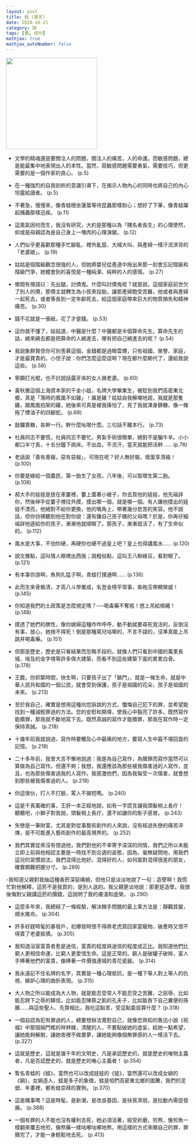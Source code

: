 ```yaml
---
layout: post
title: 蛙 (莫言)
date: 2020-10-21
category: 訣
tags: [書, 佳句]
mathjax: true
mathjax_autoNumber: false
---
```


<img src="https://doltegg.github.io/book/images/frog.jpg" style="width:250px; heigh:354px;">

- 文學的精魂還是要關注人的問題，關注人的痛苦，人的命運。而敏感問題，總是能最集中地表現出人的本性。當然，寫敏感問題需要勇氣，需要技巧，但更需要的是一個作家的良心。  (p.5)

- 在一種強烈的自我剖析的意識引導下，在揭示人物內心的同時也將自己的內心坦露給讀者。  (p.5)

- 不著急，慢慢來，像青蛙穩坐蓮葉等待昆蟲那樣耐心；想好了下筆，像青蛙躍起捕蟲那樣迅疾。  (p.11)

- 這風氣因何而生，我沒有研究，大約是那種以為「賤名者長生」的心理使然，抑或是母親認為是自己身上一塊肉的心理演變。  (p.12)

- 人們似乎更喜歡那種手忙腳亂、裡外亂竄、大喊大叫、與產婦一樣汗流浹背的「老婆娘」。  (p.19)

- 姑姑是個階級觀念很強的人，但她將嬰兒從產道中拖出來那一刻會忘記階級和階級鬥爭，她體會到的喜悅是一種純潔、純粹的人的感情。  (p.27)

- 鄉間有俚語曰：先出腿，討債鬼。什麼叫討債鬼呢？就是說，這個家庭前世欠了別人的債，那債主就轉生為小孩來投胎，讓那產婦飽受苦難，他或者與產婦一起死去，或者等長到一定年齡死去，給這個家庭帶來巨大的物質損失和精神痛苦。  (p.30)

- 錢不花就是一張紙，花了才是錢。  (p.53)

- 這你就不懂了，姑姑道，中醫是什麼？中醫都是半個算命先生，算命先生的話，繞來繞去都是把算命的人繞進去，哪有把自己繞進去的呢？  (p.54)

- 我說象群賢侄你可別羨慕這個，金錢都是過眼雲煙，只有祖國、榮譽、家庭，才是最寶貴的。小侄子說：你們怎麼這麼逗啊？現在都什麼朝代了，還給我說這些。  (p.58)

- 寧願打光棍，也不討說話露牙床的女人做老婆。  (p.60)

- 黃秋雅這個上海資本家的千金小姐，名牌大學畢業生，被貶到我們高密東北鄉，真是「落時的鳳凰不如雞」！誰是雞？姑姑自我解嘲地說，我就是那隻雞，跟鳳凰掐架的雞，她後來可真是被我揍怕了，見了我就渾身篩糠，像一條拖了煙油子的四腳蛇。  (p.68)

- 敲鑼賣糖，各幹一行。幹什麼吆喝什麼。三句話不離本行。  (p.73)


- 社員同志不要慌，社員同志不要忙。男紮手術很簡單，絕對不是騸牛羊。小小都口半寸長，十五分鐘下病床。不出血，不流汗，當天就能把活幹……  (p.76)

- 老話說「善有善報，惡有惡報」，可現在呢？好人無好報，壞蛋享清福！  (p.100)

- 你要是嫁給一個農民，第一胎生了女孩，八年後，可以取環生第二胎。  (p.108)

- 郝大手的娃娃是放在車簍裡，簍上蓋著小被子，你去買他的娃娃，他先端詳你，然後伸手從簍子裡往外摸，摸出哪一個，就是哪一個。有人嫌他摸出的娃娃不漂亮，他絕對不給你更換，他的嘴角上，帶著幾分悲苦的笑容。他不說話，但你彷彿聽到他在對你說：還有嫌自己孩子醜的父母嗎？於是，你再仔細端詳他遞給你的孩子，漸漸地就順眼了。那孩子，漸漸就活了，有了生命似的。  (p.112)

- 風水是大事，不怕你硬，再硬你也硬不過皇上吧？皇上也得講風水……  (p.120)

- 說文雅點，這叫情人眼裡出西施；說粗俗點，這叫王八瞅綠豆，看對眼了。  (p.121)

- 有本事你游啊，魚狗扎猛子啊，青蛙打撲通啊……  (p.136)

- 此而生來骨骼清，才高八斗學業成，名登金榜平常事，紫袍玉帶顯榮威！  (p.145)

- 你知道我們的土政策是怎麼規定嗎？──喝毒藥不奪瓶！想上吊給根繩！  (p.148)

- 摸透了她們的脾性，像你媳婦這種咋咋呼呼，動不動就要尋死覓活的，反倒沒有事，放心，她捨不得死！倒是那種蔫兒咕唧的，不言不語的，沒準真能上吊跳井喝毒藥。  (p.151)

- 但那是歷史，歷史是只看結果而忽略手段的，就像人們只看到中國的萬里長城、埃及的金字塔等許多偉大建築，而看不到這些建築下面的累累白骨。  (p.178)

- 王膽，你抓緊時間，快生啊，只要孩子出了「鍋門」，就是一條生命，就是中華人民共和國的一個公民，就會受到保護，孩子是祖國的花朵，孩子是祖國的未來。  (p.213)

- 至於我自己，確實是想用這種向您訴說的方式，懺悔自己犯下的罪，並希望能找到一種減輕罪過的方法。您的安慰和開導，使我心中豁亮了許多。既然寫作能贖罪，那我就不斷地寫下去。既然真誠的寫作才能贖罪，那我在寫作時一定保持真誠。  (p.218)

- 十幾年前我就說過，寫作時要觸及心中最痛的地方，要寫人生中最不堪回首的記憶。  (p.218)

- 二十多年前，我曾大言不慚地說過：我是為自己寫作，為贖罪而寫作當然可以算做為自己寫作。但還不夠；我想，我還應該為那些被我傷害過的人寫作，並且，也為那些傷害過我的人寫作。我感激他們，因為我每受一次傷害，就會想到那些被我傷害過的人。  (p.218)

- 你這傢伙，打人不打臉，罵人不揭短嗎。  (p.240)

- 這是千真萬確的事，王肝一本正經地說，如有一字謊言讓我頭髮梢上長疔！<br>
  聽聽吧，小獅子對我說，頭髮梢上長疔，還不如讓你的影子感冒。  (p.243)

- 失戀是一筆財富，尤其是對從事藝術創作的人來說，沒有經過失戀的痛苦淬煉，是不可能進入藝術創作的最高境界的。  (p.252)

- 我們其實從來沒有恨過他，我們對他的不幸寄予深深的同情，我們之所以未能立即上前與他相認主要是一時找不到合適的姿態，因為，毫無疑問地，用我們這兒的習慣說法，我們混得比他好。混得好的人，如何面對混得很差的朋友，確實頗難把握分寸。  (p.289)

-我知道父親對我抽這種香菸深惡痛絕，但他只是淡淡地說了一句：造孽啊！我慌忙對他解釋，這菸不是我買的，是別人送的。我父親更淡地說：那更是造孽。我很後悔對父親講這菸的價錢，這說明了我的膚淺和虛榮。  (p.290)

- 這麼多年來，我總結了一條經驗，解決棘手問題的最上乘方法是：靜觀其變，順水推舟。  (p.304)

- 許多好趕時髦的暴發戶，初爆發時恨不得將老虎買回家當寵物，破產時又恨不得賣了老婆抵債。  (p.305)

- 我知道浴室富貴者愈是迷信，富貴的程度與迷信的程度成正比。我知道他們比窮人更相信命運，比窮人更愛惜生命。這是正常的。窮人是破罐子破摔，富人手捧著他們的富貴，像捧著一件價值連城的青花瓷器。  (p.314)

- 我永遠記不住名牌的名字，其實是一種心理抵抗，是一種下等人對上等人的仇視、嫉妒心理的曲折表現。  (p.315)

- 大人物之所以能成為大人物，就是能忍受常人不能忍受之苦難，之屈辱，比如能忍跨下之辱的韓信，比如能忍陳蔡之飢的孔夫子，比如能吞下自己糞便的孫臏……與這些聖人、先賢相比，我吃這點苦，受這點委屈算什麼？  (p.318)

- 一個自認為犯有罪過的人，總要想辦法寬慰自己，就像您熟知的魯迅小說《祝福》中那個捐門檻的祥林嫂，清醒的人，不要點破她的虛妄，給她一點希望，讓她能夠解脫，讓她夜裡不做噩夢，讓她能夠像個無罪感的人一樣活下去。  (p.327)

- 這就是歷史，這就是幾千年的文明史，凡是承認歷史的，就是歷史的唯物主義者，凡是否認歷史的，就是歷史的唯心主義者！  (p.354)

- 暫名青蛙的《蛙》，當然也可以改成娃娃的《娃》，當然還可以改成女媧的《媧》，女媧造人，蛙是多子的象徵，蛙是咱們高密東北鄉的圖騰，我們的泥塑、年畫裡，都有蛙崇拜的實例。  (p.370)

- 這是醜事嗎？這是時髦，是新潮，是改良基因，是扶貧濟弱，是拉動內需促發展。  (p.388)

- 一個有罪的人不能也沒有權利去死，她必須活著，經受折磨，煎熬，像煎魚一樣翻來覆去地煎，像熬藥一樣咕嘟咕嘟地熬，用這樣的方式來贖自己的罪，罪贖完了，才能一身輕鬆地去死。  (p.413)

